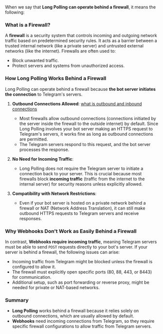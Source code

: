 When we say that **Long Polling can operate behind a firewall**, it means the following:

### **What is a Firewall?**
A **firewall** is a security system that controls incoming and outgoing network traffic based on predetermined security rules. It acts as a barrier between a trusted internal network (like a private server) and untrusted external networks (like the internet). Firewalls are often used to:
- Block unwanted traffic.
- Protect servers and systems from unauthorized access.


### **How Long Polling Works Behind a Firewall**
Long Polling can operate behind a firewall because **the bot server initiates the connection** to Telegram's servers. 

1. **Outbound Connections Allowed**: [what is outbound and inbound connections](outbound-inbound.md)
   - Most firewalls allow outbound connections (connections initiated by the server inside the firewall to the outside internet) by default. Since Long Polling involves your bot server making an HTTPS request to Telegram's servers, it works fine as long as outbound connections are permitted.
   - The Telegram servers respond to this request, and the bot server processes the response.

2. **No Need for Incoming Traffic**:
   - Long Polling does not require the Telegram server to initiate a connection back to your server. 
   This is crucial because most firewalls block **incoming traffic** (traffic from the internet to the internal server) for security reasons unless explicitly allowed.

3. **Compatibility with Network Restrictions**:
   - Even if your bot server is hosted on a private network behind a firewall or NAT (Network Address Translation), it can still make outbound HTTPS requests to Telegram servers and receive responses.

### **Why Webhooks Don't Work as Easily Behind a Firewall**
In contrast, **Webhooks require incoming traffic**, meaning Telegram servers must be able to send `POST` requests directly to your bot's server. If your server is behind a firewall, the following issues can arise:
- Incoming traffic from Telegram might be blocked unless the firewall is configured to allow it.
- The firewall must explicitly open specific ports (80, 88, 443, or 8443) for communication.
- Additional setup, such as port forwarding or reverse proxy, might be needed for private or NAT-based networks.


### **Summary**
- **Long Polling** works behind a firewall because it relies solely on outbound connections, which are usually allowed by default.
- **Webhooks** need incoming connections from Telegram, so they require specific firewall configurations to allow traffic from Telegram servers.